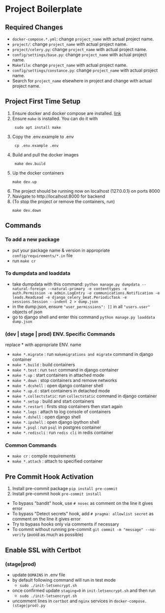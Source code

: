 # Project Boilerplate

## Required Changes

- `docker-compose.*.yml`: change `project_name` with actual project name.
- `project/`: change `project_name` with actual project name.
- `project/celery.py`: change `project_name` with actual project name.
- `config/settings/base.py`: change `project_name` with actual project name.
- `Makefile`: change `project_name` with actual project name.
- `config/settings/constance.py`: change `project_name` with actual project name.
- Search for `project_name` elsewhere in project and change with actual project name.

## Project First Time Setup

1. Ensure docker and docker compose are installed. [link](https://docs.docker.com/engine/install/)
2. Ensure `make` is installed. You can do it with
   ```shell script
    sudo apt install make
   ```
3. Copy the .env.example to .env
   ```shell
    cp .env.example .env
   ```
4. Build and pull the docker images
   ```shell
    make dev.build
   ```
5. Up the docker containers
   ```shell
   make dev.up
   ```
6. The project should be running now on localhost (127.0.0.1) on ports 8000
7. Navigate to http://localhost:8000 for backend
8. (To stop the project or remove the containers, run)
   ```shell
   make dev.down
   ```

## Commands

### To add a new package

- put your package name & version in appropriate `config/requirements/*.in` file
- run `make cr`

### To dumpdata and loaddata

- take dumpdata with this command:
  `python manage.py dumpdata --natural-foreign --natural-primary -e contenttypes -e auth.Permission -e admin.LogEntry -e communications.Notification -e leads.ReadLead -e django_celery_beat.PeriodicTask -e sessions.Session --indent 2 > dump.json`
- in the dump.json, ensure `"user_permissions": []` in all `"users.user"` objects of json
- go to django shell and enter this command `python manage.py loaddata dump.json`

### (dev | stage | prod) ENV. Specific Commands

replace \* with appropriate ENV. name

- `make *.migrate` : run `makemigrations and migrate` command in django container
- `make *.build` : build containers
- `make *.test` : run `test` command in django container
- `make *.up` : start containers in attached mode
- `make *.down` : stop containers and remove networks
- `make *.dcshell` : open django container shell
- `make *.up.d` : start containers in detached mode
- `make *.collectstatic`: run `collectstatic` command in django container
- `make *.setup` : build and start containers
- `make *.restart` : firsts stop containers then start again
- `make *.logs` : attach to log console of containers
- `make *.dshell` : open django shell
- `make *.ipshell` : open django ipython shell
- `make *.psql` : run `psql` in postgres container
- `make *.rediscli` : run `redis cli` in redis container

### Common Commands

- `make cr` : compile requirements
- `make *.attach` : attach to specified container

## Pre Commit Hook Activation

1. Install pre-commit package `pip install pre-commit`
2. Install pre-commit hook `pre-commit install`

- To bypass "bandit" hook, use `# nosec` as comment on the line it gives error
- To bypass "Detect secrets" hook, add `# pragma: allowlist secret` as comment on the line it gives error
- Try to bypass hooks only via comments if necessary
- To commit without running pre-commit `git commit -m "message" --no-verify` (avoid as much as possible)


## Enable SSL with Certbot

### (stage|prod)

- update `DOMAINS` in .env file
- by default following command will run in test mode
  - `sudo ./init-letsencrypt.sh`
- once confirmed update `staging=0` in `init-letsencrypt.sh` and then run
  - `sudo ./init-letsencrypt.sh`
- uncomment lines in `certbot` and `nginx` services in `docker-compose.(stage|prod).py`

